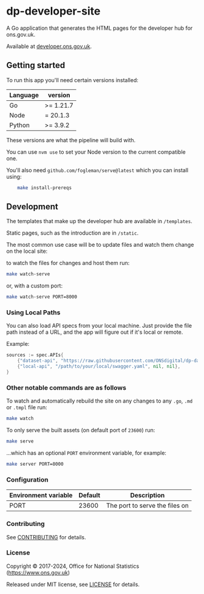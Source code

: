 # dp-developer-site

A Go application that generates the HTML pages for the developer hub for ons.gov.uk.

Available at [developer.ons.gov.uk](https://developer.ons.gov.uk).

## Getting started

To run this app you'll need certain versions installed:

| Language | version   |
|----------|-----------|
| Go       | >= 1.21.7 |
| Node     | = 20.1.3  |
| Python   | >= 3.9.2  |

These versions are what the pipeline will build with.

You can use `nvm use` to set your Node version to the current compatible one.

You'll also need `github.com/fogleman/serve@latest` which you can install using:

```sh
    make install-prereqs
```

## Development

The templates that make up the developer hub are available in `/templates`.

Static pages, such as the introduction are in `/static`.

The most common use case will be to update files and watch them change on the local site:

to watch the files for changes and host them run:

```bash
make watch-serve
```

or, with a custom port:

```bash
make watch-serve PORT=8000
```

### Using Local Paths

You can also load API specs from your local machine. 
Just provide the file path instead of a URL, and the app will figure out if it's local or remote.

Example:

```go
sources := spec.APIs{
    {"dataset-api", "https://raw.githubusercontent.com/ONSdigital/dp-dataset-api/master/swagger.yaml", nil, nil},
    {"local-api", "/path/to/your/local/swagger.yaml", nil, nil},
}
```

### Other notable commands are as follows

To watch and automatically rebuild the site on any changes to any `.go`, `.md` or `.tmpl` file run:

```bash
make watch
```

To only serve the built assets (on default port of `23600`) run:

```bash
make serve
```

...which has an optional `PORT` environment variable, for example:

```bash
make server PORT=8000
```

### Configuration

| Environment variable | Default | Description                    |
| -------------------- | ------- | ------------------------------ |
| PORT                 | 23600   | The port to serve the files on |

### Contributing

See [CONTRIBUTING](CONTRIBUTING.md) for details.

### License

Copyright © 2017-2024, Office for National Statistics (<https://www.ons.gov.uk>)

Released under MIT license, see [LICENSE](LICENSE.md) for details. 
